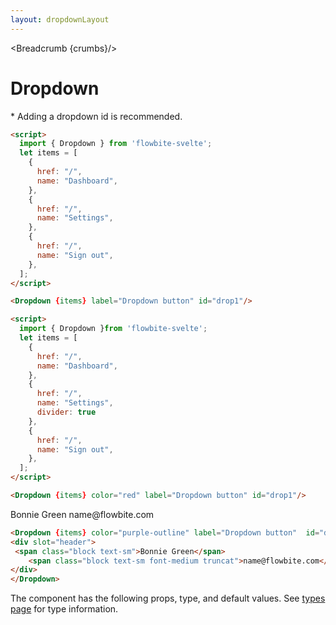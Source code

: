 ```yaml
---
layout: dropdownLayout
---
```


<script>
  import Htwo from '../utils/Htwo.svelte'
  import ExampleDiv from '../utils/ExampleDiv.svelte'
  import { Dropdown, Table, TableDefaultRow, Breadcrumb } from '$lib/index';
  import componentProps from '../props/DropdownDefault.json'
  // Props table
  export let dropdownItems = componentProps.props
  let propHeader = ['Name', 'Type', 'Default']
  
 let divClass='w-full relative overflow-x-auto shadow-md sm:rounded-lg py-4'
let theadClass ='text-xs text-gray-700 uppercase bg-gray-50 dark:bg-gray-700 dark:text-white'
  let dropdownClass = 'hidden absolute top-12 right-8 z-10 w-44 text-base list-none bg-white rounded divide-y divide-gray-100 shadow dark:bg-gray-700';
  let dropdownClass2 = 'hidden absolute top-12 -left-48 z-10 w-44 text-base list-none bg-white rounded divide-y divide-gray-100 shadow dark:bg-gray-700';
  let items = [
    {
      href: "/",
      name: "Dashboard",
    },
    {
      href: "/",
      name: "Settings",
    },
    {
      href: "/",
      name: "Sign out",
    },
  ];
  let items2 = [
    {
      href: "/",
      name: "Dashboard",
    },
    {
      href: "/",
      name: "Settings",
      divider: true
    },
    {
      href: "/",
      name: "Sign out",
    },
  ];

  let crumbs = [
    {
      label:'Home',
      href:'/'
    },
    {
      label:'Dropdown',
      href:'/dropdowns/'
    },
    {
      label:'Dropdown default',
      href:'/dropdowns/default'
    }
  ]
</script>

<Breadcrumb {crumbs}/>

<h1 class="text-3xl w-full dark:text-white py-8">Dropdown</h1>

<Htwo label="Examples" />

<p>* Adding a dropdown id is recommended.</p>

<ExampleDiv>
<Dropdown {items} label="Dropdown button" id="drop1"/>
</ExampleDiv>

```html
<script>
  import { Dropdown } from 'flowbite-svelte';
  let items = [
    {
      href: "/",
      name: "Dashboard",
    },
    {
      href: "/",
      name: "Settings",
    },
    {
      href: "/",
      name: "Sign out",
    },
  ];
</script>

<Dropdown {items} label="Dropdown button" id="drop1"/>
```

<Htwo label="Dropdown divider" />

<ExampleDiv>
<Dropdown items={items2} color="red" label="Dropdown button" id="drop2"/>
</ExampleDiv>

```html
<script>
  import { Dropdown }from 'flowbite-svelte';
  let items = [
    {
      href: "/",
      name: "Dashboard",
    },
    {
      href: "/",
      name: "Settings",
      divider: true
    },
    {
      href: "/",
      name: "Sign out",
    },
  ];
</script>

<Dropdown {items} color="red" label="Dropdown button" id="drop1"/>
```

<Htwo label="Dropdown header" />

<ExampleDiv>
<Dropdown {items} color="purple-outline" label="Dropdown button" id="drop3">
<div slot="header">
 <span class="block text-sm">Bonnie Green</span>
    <span class="block text-sm font-medium truncat">name@flowbite.com</span>
</div>
</Dropdown>
</ExampleDiv>


```html
<Dropdown {items} color="purple-outline" label="Dropdown button"  id="drop3">
<div slot="header">
 <span class="block text-sm">Bonnie Green</span>
    <span class="block text-sm font-medium truncat">name@flowbite.com</span>
</div>
</Dropdown>
```


<Htwo label="Props" />

<p>The component has the following props, type, and default values. See <a href="/pages/types">types 
 page</a> for type information.</p>

<Table header={propHeader} {divClass} {theadClass}>
  <TableDefaultRow items={dropdownItems} rowState='hover' />
</Table>